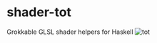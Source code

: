 # shader-tot
Grokkable GLSL shader helpers for Haskell
![tot](https://cloud.githubusercontent.com/assets/24942/24731798/41dc1986-1a21-11e7-93d7-a551a8a7428a.jpg)
